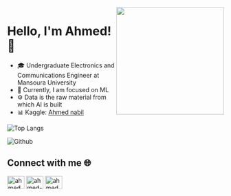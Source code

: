 <img align='right' src="https://th.bing.com/th/id/R.875754ae38641f3314e3a8d6d5c42302?rik=xZPw3ID51YNJ2w&pid=ImgRaw&r=0" width="250">

# Hello, I'm Ahmed! 👋

- 🎓 Undergraduate Electronics and Communications Engineer at Mansoura University
- 🧠 Currently, I am focused on ML
- ⚙️ Data is the raw material from which AI is built
- 📊 Kaggle: [Ahmed nabil](https://www.kaggle.com/ahmedsale)

![Top Langs](https://github-readme-stats.vercel.app/api/top-langs/?username=A-A7med-i&layout=compact)

![Github](https://github-readme-stats.vercel.app/api?username=A-A7med-i&show_icons=true&locale=en)

## Connect with me 🌐
<p align="left">
<a href="https://twitter.com/ahmedna00647235" target="blank"><img align="center" src="https://raw.githubusercontent.com/rahuldkjain/github-profile-readme-generator/master/src/images/icons/Social/twitter.svg" alt="ahmedna00647235" height="30" width="40" /></a>
<a href="https://www.linkedin.com/in/ahmed-nabil-4b0180263" target="blank"><img align="center" src="https://raw.githubusercontent.com/rahuldkjain/github-profile-readme-generator/master/src/images/icons/Social/linked-in-alt.svg" alt="ahmed-nabil-4b0180263" height="30" width="40" /></a>
<a href="https://fb.com/ahmed.salm.167189" target="blank"><img align="center" src="https://raw.githubusercontent.com/rahuldkjain/github-profile-readme-generator/master/src/images/icons/Social/facebook.svg" alt="ahmed.salm.167189" height="30" width="40" /></a>
</p>
